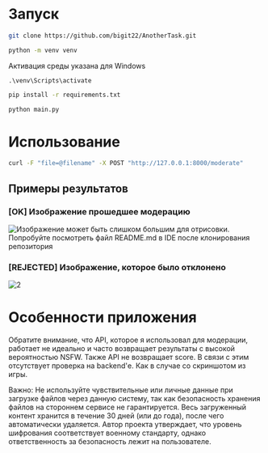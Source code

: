 # Запуск

```bash
git clone https://github.com/bigit22/AnotherTask.git
```


```bash
python -m venv venv
```

Активация среды указана для Windows
```
.\venv\Scripts\activate
```

```bash
pip install -r requirements.txt
```

```bash
python main.py
```

# Использование

```bash
curl -F "file=@filename" -X POST "http://127.0.0.1:8000/moderate"
```

## Примеры результатов

### [OK] Изображение прошедшее модерацию
![Изображение может быть слишком большим для отрисовки. Попробуйте посмотреть файл README.md в IDE после клонирования репозитория](https://blog.api.market/wp-content/uploads/2024/07/wonder_woman.png)

### [REJECTED] Изображение, которое было отклонено
![2](https://0x0.st/80pb.png)


# Особенности приложения

Обратите внимание, что API, которое я использовал для модерации, работает не идеально и часто возвращает результаты с высокой вероятностью NSFW. Также API не возвращает score. В связи с этим отсутствует проверка на backend'е. 
Как в случае со скриншотом из игры.

Важно: Не используйте чувствительные или личные данные при загрузке файлов через данную систему, 
так как безопасность хранения файлов на стороннем сервисе не гарантируется. 
Весь загруженный контент хранится в течение 30 дней (или до года), 
после чего автоматически удаляется. 
Автор проекта утверждает, что уровень шифрования соответствует военному стандарту, 
однако ответственность за безопасность лежит на пользователе.
